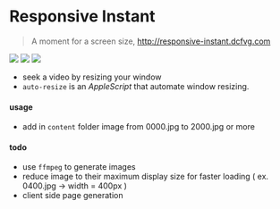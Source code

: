 # Responsive Instant
> A moment for a screen size, http://responsive-instant.dcfvg.com


![](http://banc.g-u-i.net/thumbs/deaea4427150e3da9a445726ce1149bc.900.0.0.0.0.100.png?1405770113)
![](http://banc.g-u-i.net/thumbs/2cc0d75d27218a1bcb62b388e362fcc3.900.0.0.0.0.100.png?1405770114)
![](http://banc.g-u-i.net/thumbs/cf270527743bfe1ed74b2abfc1645582.900.0.0.0.0.100.png?1405770114)

- seek a video by resizing your window
- `auto-resize` is an _AppleScript_ that automate window resizing.

#### usage
- add in `content` folder image from 0000.jpg to 2000.jpg or more

#### todo
- use `ffmpeg` to generate images 
- reduce image to their maximum display size for faster loading ( ex. 0400.jpg -> width = 400px )
- client side page generation
